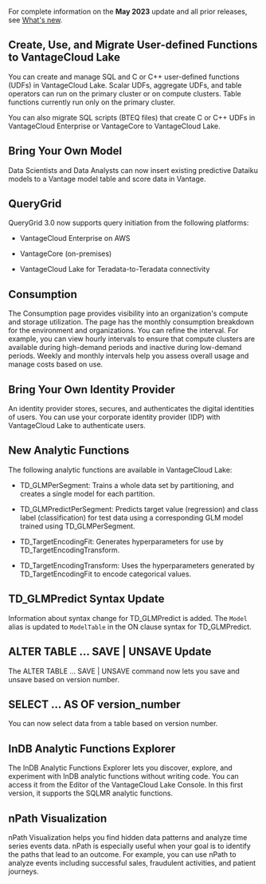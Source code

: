 
For complete information on the **May 2023** update and all prior releases, see [What's new](https://docs.teradata.com/r/Teradata-VantageCloud-Lake/What-s-New).

## Create, Use, and Migrate User-defined Functions to VantageCloud Lake


You can create and manage SQL and C or C++ user-defined functions (UDFs) in VantageCloud Lake. Scalar UDFs, aggregate UDFs, and table operators can run on the primary cluster or on compute clusters. Table functions currently run only on the primary cluster.

You can also migrate SQL scripts (BTEQ files) that create C or C++ UDFs in VantageCloud Enterprise or VantageCore to VantageCloud Lake.

## Bring Your Own Model


Data Scientists and Data Analysts can now insert existing predictive Dataiku models to a Vantage model table and score data in Vantage.

## QueryGrid


QueryGrid 3.0 now supports query initiation from the following platforms:

-   VantageCloud Enterprise on AWS

-   VantageCore (on-premises)

-   VantageCloud Lake for Teradata-to-Teradata connectivity


## Consumption


The Consumption page provides visibility into an organization's compute and storage utilization. The page has the monthly consumption breakdown for the environment and organizations. You can refine the interval. For example, you can view hourly intervals to ensure that compute clusters are available during high-demand periods and inactive during low-demand periods. Weekly and monthly intervals help you assess overall usage and manage costs based on use.

## Bring Your Own Identity Provider


An identity provider stores, secures, and authenticates the digital identities of users. You can use your corporate identity provider (IDP) with VantageCloud Lake to authenticate users.

## New Analytic Functions


The following analytic functions are available in VantageCloud Lake:

-   TD_GLMPerSegment: Trains a whole data set by partitioning, and creates a single model for each partition.

-   TD_GLMPredictPerSegment: Predicts target value (regression) and class label (classification) for test data using a corresponding GLM model trained using TD_GLMPerSegment.

-   TD_TargetEncodingFit: Generates hyperparameters for use by TD_TargetEncodingTransform.

-   TD_TargetEncodingTransform: Uses the hyperparameters generated by TD_TargetEncodingFit to encode categorical values.


## TD_GLMPredict Syntax Update


Information about syntax change for TD_GLMPredict is added. The `Model` alias is updated to `ModelTable` in the ON clause syntax for TD_GLMPredict.

## ALTER TABLE … SAVE | UNSAVE Update


The ALTER TABLE … SAVE | UNSAVE command now lets you save and unsave based on version number.

## SELECT ... AS OF version_number


You can now select data from a table based on version number.

## InDB Analytic Functions Explorer


The InDB Analytic Functions Explorer lets you discover, explore, and experiment with InDB analytic functions without writing code. You can access it from the Editor of the VantageCloud Lake Console. In this first version, it supports the SQLMR analytic functions.

## nPath Visualization


nPath Visualization helps you find hidden data patterns and analyze time series events data. nPath is especially useful when your goal is to identify the paths that lead to an outcome. For example, you can use nPath to analyze events including successful sales, fraudulent activities, and patient journeys.

